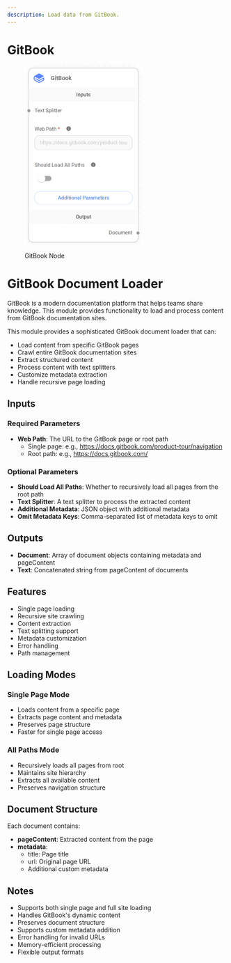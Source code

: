 ```yaml
---
description: Load data from GitBook.
---
```


# GitBook

<figure><img src="../../../.gitbook/assets/image (74).png" alt="" width="270"><figcaption><p>GitBook Node</p></figcaption></figure>

# GitBook Document Loader

GitBook is a modern documentation platform that helps teams share knowledge. This module provides functionality to load and process content from GitBook documentation sites.

This module provides a sophisticated GitBook document loader that can:
- Load content from specific GitBook pages
- Crawl entire GitBook documentation sites
- Extract structured content
- Process content with text splitters
- Customize metadata extraction
- Handle recursive page loading

## Inputs

### Required Parameters
- **Web Path**: The URL to the GitBook page or root path
  - Single page: e.g., https://docs.gitbook.com/product-tour/navigation
  - Root path: e.g., https://docs.gitbook.com/

### Optional Parameters
- **Should Load All Paths**: Whether to recursively load all pages from the root path
- **Text Splitter**: A text splitter to process the extracted content
- **Additional Metadata**: JSON object with additional metadata
- **Omit Metadata Keys**: Comma-separated list of metadata keys to omit

## Outputs

- **Document**: Array of document objects containing metadata and pageContent
- **Text**: Concatenated string from pageContent of documents

## Features
- Single page loading
- Recursive site crawling
- Content extraction
- Text splitting support
- Metadata customization
- Error handling
- Path management

## Loading Modes

### Single Page Mode
- Loads content from a specific page
- Extracts page content and metadata
- Preserves page structure
- Faster for single page access

### All Paths Mode
- Recursively loads all pages from root
- Maintains site hierarchy
- Extracts all available content
- Preserves navigation structure

## Document Structure
Each document contains:
- **pageContent**: Extracted content from the page
- **metadata**:
  - title: Page title
  - url: Original page URL
  - Additional custom metadata

## Notes
- Supports both single page and full site loading
- Handles GitBook's dynamic content
- Preserves document structure
- Supports custom metadata addition
- Error handling for invalid URLs
- Memory-efficient processing
- Flexible output formats
